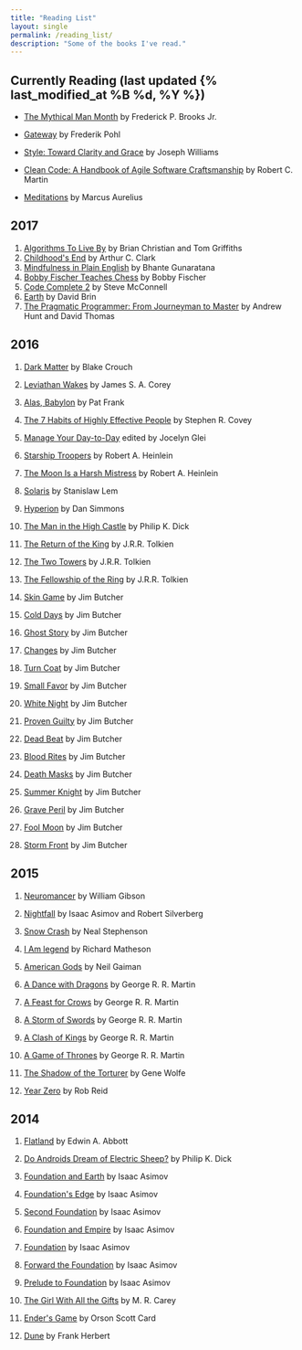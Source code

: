 ```yaml
---
title: "Reading List"
layout: single
permalink: /reading_list/
description: "Some of the books I've read."
---
```


## Currently Reading (last updated {% last_modified_at %B %d, %Y %})

* [The Mythical Man Month](https://www.amazon.com/Mythical-Man-Month-Software-Engineering-Anniversary/dp/0201835959) by Frederick P. Brooks Jr.

* [Gateway](https://www.amazon.com/Gateway-Heechee-Saga-Frederik-Pohl/dp/0345475836) by Frederik Pohl

* [Style: Toward Clarity and Grace](https://www.amazon.com/Style-Clarity-Chicago-Writing-Publishing/dp/0226899152) by Joseph Williams

* [Clean Code: A Handbook of Agile Software Craftsmanship](https://www.amazon.com/Clean-Code-Handbook-Software-Craftsmanship/dp/0132350882) by Robert C. Martin

* [Meditations](https://www.amazon.com/gp/product/0143036270) by Marcus Aurelius

## 2017

1. [Algorithms To Live By](https://www.amazon.com/Algorithms-Live-Computer-Science-Decisions/dp/B01D24NAL6) by Brian Christian and Tom Griffiths
2. [Childhood's End](https://www.amazon.com/Childhoods-End-Del-Rey-Impact/dp/0345444051) by Arthur C. Clark
3. [Mindfulness in Plain English](https://www.amazon.com/Mindfulness-English-Bhante-Henepola-Gunaratana/dp/0861719069) by Bhante Gunaratana
4. [Bobby Fischer Teaches Chess](https://www.amazon.com/Bobby-Fischer-Teaches-Chess/dp/0553263153) by Bobby Fischer
5. [Code Complete 2](https://www.amazon.com/Code-Complete-Practical-Handbook-Construction/dp/0735619670) by Steve McConnell
6. [Earth](https://www.amazon.com/Earth-David-Brin/dp/055329024X) by David Brin
7. [The Pragmatic Programmer: From Journeyman to Master](https://www.amazon.com/Pragmatic-Programmer-Journeyman-Master/dp/020161622X) by Andrew Hunt and David Thomas

## 2016

1. [Dark Matter](https://www.amazon.com/Dark-Matter-Novel-Blake-Crouch/dp/1101904240) by Blake Crouch

2. [Leviathan Wakes](https://www.amazon.com/Leviathan-Wakes-James-S-Corey/dp/0316129089) by James S. A. Corey

3. [Alas, Babylon](https://www.amazon.com/Alas-Babylon-Pat-Frank/dp/0060741872) by Pat Frank

4. [The 7 Habits of Highly Effective People](https://www.amazon.com/Habits-Highly-Effective-People-Powerful/dp/1451639619) by Stephen R. Covey

5. [Manage Your Day-to-Day](https://www.amazon.com/gp/product/1477800670) edited by Jocelyn Glei

6. [Starship Troopers](https://www.amazon.com/Starship-Troopers-Robert-Heinlein/dp/0441783589) by Robert A. Heinlein

7. [The Moon Is a Harsh Mistress](https://www.amazon.com/Moon-Harsh-Mistress-Robert-Heinlein/dp/0312863551) by Robert A. Heinlein

8. [Solaris](https://www.amazon.com/Solaris-Stanislaw-Lem/dp/0156027607) by Stanislaw Lem

9. [Hyperion](https://www.amazon.com/Hyperion-Cantos-Dan-Simmons/dp/0553283685) by Dan Simmons

10. [The Man in the High Castle](https://www.amazon.com/Man-High-Castle-Philip-Dick/dp/0547572484) by Philip K. Dick

11. [The Return of the King](https://www.amazon.com/Return-King-Being-Third-Rings/dp/054792819X) by J.R.R. Tolkien

12. [The Two Towers](https://www.amazon.com/Two-Towers-Being-Second-Rings/dp/0547928203) by J.R.R. Tolkien

13. [The Fellowship of the Ring](https://www.amazon.com/Fellowship-Ring-Being-First-Rings/dp/0547928211) by J.R.R. Tolkien

14. [Skin Game](https://www.amazon.com/Skin-Game-Dresden-Files-Butcher/dp/0451470044) by Jim Butcher

15. [Cold Days](https://www.amazon.com/Cold-Days-Dresden-Files-Butcher/dp/045141912X) by Jim Butcher

16. [Ghost Story](https://www.amazon.com/Ghost-Story-Dresden-Files-Butcher/dp/0451464079) by Jim Butcher

17. [Changes](https://www.amazon.com/Changes-Dresden-Files-Jim-Butcher/dp/0451463471) by Jim Butcher

18. [Turn Coat](https://www.amazon.com/Turn-Coat-Dresden-Files-Book/dp/0451462815) by Jim Butcher

19. [Small Favor](https://www.amazon.com/Small-Favor-Dresden-Files-Book/dp/0451462009) by Jim Butcher

20. [White Night](https://www.amazon.com/White-Night-Dresden-Files-Book/dp/045146155X) by Jim Butcher

21. [Proven Guilty](https://www.amazon.com/Proven-Guilty-Dresden-Files-Book/dp/0451461037) by Jim Butcher

22. [Dead Beat](https://www.amazon.com/Dead-Beat-Dresden-Files-Book/dp/045146091X) by Jim Butcher

23. [Blood Rites](https://www.amazon.com/Blood-Rites-Dresden-Files-Book/dp/0451459873) by Jim Butcher

24. [Death Masks](https://www.amazon.com/Death-Masks-Dresden-Files-Butcher/dp/0451459407) by Jim Butcher

25. [Summer Knight](https://www.amazon.com/Summer-Knight-Dresden-Files-Butcher/dp/0451458923) by Jim Butcher

26. [Grave Peril](https://www.amazon.com/Grave-Peril-Dresden-Files-Book/dp/0451458443) by Jim Butcher

27. [Fool Moon](https://www.amazon.com/Fool-Moon-Dresden-Files-Butcher/dp/0451458125) by Jim Butcher

28. [Storm Front](https://www.amazon.com/Storm-Front-Dresden-Files-Butcher/dp/0451457811) by Jim Butcher

## 2015

1. [Neuromancer](https://www.amazon.com/Neuromancer-William-Gibson/dp/0441569595) by William Gibson

2. [Nightfall](https://www.amazon.com/Nightfall-Isaac-Asimov/dp/0553290991) by Isaac Asimov and Robert Silverberg

3. [Snow Crash](https://www.amazon.com/Snow-Crash-Neal-Stephenson/dp/0553380958) by Neal Stephenson

4. [I Am legend](https://www.amazon.com/I-Am-Legend-Richard-Matheson/dp/0765357151) by Richard Matheson

5. [American Gods](https://www.amazon.com/American-Gods-Novel-Neil-Gaiman/dp/0062572237) by Neil Gaiman

6. [A Dance with Dragons](https://www.amazon.com/Dance-Dragons-Song-Ice-Fire/dp/0553582011) by George R. R. Martin

7. [A Feast for Crows](https://www.amazon.com/Feast-Crows-Song-Fire-Thrones/dp/055358202X) by George R. R. Martin

8. [A Storm of Swords](https://www.amazon.com/Storm-Swords-Song-Fire-Book/dp/055357342X) by George R. R. Martin

9. [A Clash of Kings](https://www.amazon.com/Clash-Kings-Song-Fire-Book/dp/0553579908) by George R. R. Martin

10. [A Game of Thrones](https://www.amazon.com/Game-Thrones-Song-Fire-Book-ebook/dp/0553573403) by George R. R. Martin

11. [The Shadow of the Torturer](https://www.amazon.com/Shadow-Torturer-Gene-Wolfe/dp/0671828258) by Gene Wolfe

12. [Year Zero](https://www.amazon.com/Year-Zero-Novel-Rob-Reid/dp/0345534514) by Rob Reid

## 2014

1. [Flatland](https://www.amazon.com/Flatland-Romance-Dimensions-Thrift-Editions/dp/048627263X) by Edwin A. Abbott

2. [Do Androids Dream of Electric Sheep?](https://www.amazon.com/Do-Androids-Dream-Electric-Sheep/dp/0345404475) by Philip K. Dick

3. [Foundation and Earth](https://www.amazon.com/Foundation-Earth-Isaac-Asimov/dp/0553587579) by Isaac Asimov

4. [Foundation's Edge](https://www.amazon.com/Foundations-Foundation-Novels-Isaac-Asimov/dp/0553293389) by Isaac Asimov

5. [Second Foundation](https://www.amazon.com/Second-Foundation-Isaac-Asimov/dp/0553293362) by Isaac Asimov

6. [Foundation and Empire](https://www.amazon.com/Foundation-Empire-Isaac-Asimov/dp/0553293370) by Isaac Asimov

7. [Foundation](https://www.amazon.com/Foundation-Isaac-Asimov/dp/0553293354) by Isaac Asimov

8. [Forward the Foundation](https://www.amazon.com/Forward-Foundation-Isaac-Asimov/dp/0553565079) by Isaac Asimov

9. [Prelude to Foundation](https://www.amazon.com/Prelude-Foundation-Book-1/dp/0553278398) by Isaac Asimov

10. [The Girl With All the Gifts](https://www.amazon.com/Girl-All-Gifts-M-Carey/dp/0316334758) by M. R. Carey

11. [Ender's Game](https://www.amazon.com/Enders-Ender-Quintet-Orson-Scott/dp/0812550706) by Orson Scott Card

12. [Dune](https://www.amazon.com/Dune-Frank-Herbert/dp/0441172717) by Frank Herbert